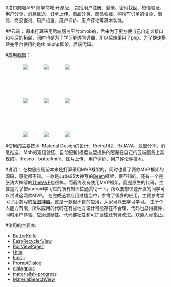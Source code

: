 #洛口商城APP
简单商城 开源版， 包括用户注册、登录、密码找回、短信验证、用户分享、消息推送、订单上传、商品分类、商品收藏、购物车订单的增添、删除、商品查询、用户设置、用户评价、用户评论等基本功能。


##云端：
原本打算采用后端服务平台bmob的，后来为了更方便自己自定义接口和今后的拓展，同时也是为了学习更透彻详细，所以后端采用了php。为了快速搭建完平台使用的是thinkphp框架。后端代码。

#应用截图：
<div>
 <ul>
   <li style="list-style-type:none;margin-top:20px;">
      <image style="margin-left:30px" src = "./introduce/introduce1.png">
      &nbsp;&nbsp;&nbsp;
      <image style="margin-left:30px" src = "./introduce/introduce2.png">
      &nbsp;&nbsp;&nbsp;
      <image style="margin-left:30px" src = "./introduce/introduce3.png">
   </li>
   <br/>
   <br/>
   <br/>
   <li style="list-style-type:none;margin-top:35px;">
      <image style="margin-left:30px" src = "./introduce/introduce4.png">
      &nbsp;&nbsp;&nbsp;
      <image style="margin-left:30px" src = "./introduce/introduce5.png">
      &nbsp;&nbsp;&nbsp;
      <image style="margin-left:30px" src = "./introduce/introduce6.png">
   </li>
    <br/>
   <br/>
   <br/>
   <li style="list-style-type:none;margin-top:35px;">
      <image style="margin-left:30px" src = "./introduce/introduce7.png">
      &nbsp;&nbsp;&nbsp;
      <image style="margin-left:30px" src = "./introduce/introduce8.png">
      &nbsp;&nbsp;&nbsp;
      <image style="margin-left:30px" src = "./introduce/introduce9.png">
   </li>
 </ul>
</div>



#使用的主要技术:
Material Design的设计、Rretrofit2、RxJAVA、友盟分享、消息推送、Mob的短信验证、自动更新(根据友盟提供的思路在自己的云端服务上实现的)、fresco、butterknife、图片上传、用户评价、用户评论等技术。


#说明：
在构思应用前本来是打算采用MVP框架的，同时也看了两款MVP框架的源码，感觉都不错。一款是Jude95大神写的[Beam](https://github.com/Jude95/Beam)框架，很不错的。还有一个是张涛大神写的[TheMVP](https://github.com/kymjs/TheMVP)也很棒。而最终没有使用MVP框架，而是原生的代码，主要是为了把android学习过的所有知识拉通贯彻一下。所以要想快速开发的同学可以试试这两款MVP。
在完成这款应用过程当中，参考了很多的应用，主要参考学习了朋友写的[搜图神器](https://github.com/wenhuaijun/SearchPictureTool)。这是一款很不错的应用，大家可以去学习学习。
由于个人能力有限，所以应用的代码在有些地方设计可能存在不合理，代码也显得臃肿，同时用户体验、应用流畅性、代码健壮性和可扩展性还有待改进。欢迎大家指正。

#使用的主要库:
* [ButterKnife](http://jakewharton.github.io/butterknife/)  
* [EasyRecyclerView](https://github.com/Jude95/EasyRecyclerView)  
* [RollViewPager](https://github.com/Jude95/RollViewPager)  
* [Utils](https://github.com/Jude95/Utils)  
* [Emoji](https://github.com/vanniktech/Emoji)  
* [PromptDialog](https://github.com/ifynn/PromptDialog)  
* [dialogplus](https://github.com/orhanobut/dialogplus)  
* [materialish-progress](https://github.com/pnikosis/materialish-progress) 
* [MaterialSearchView](https://github.com/MiguelCatalan/MaterialSearchView) 






